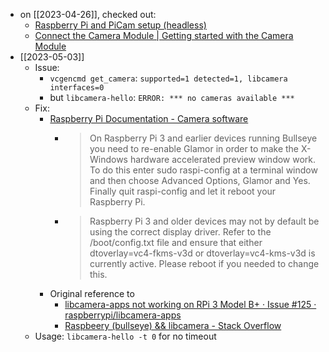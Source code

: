 - on [[2023-04-26]], checked out:
	- [Raspberry Pi and PiCam setup (headless)](https://gist.github.com/sageworksstudio/b0954d2d6cfac7d4a00e776953324a2c)
	- [Connect the Camera Module | Getting started with the Camera Module](https://projects.raspberrypi.org/en/projects/getting-started-with-picamera/2)
- [[2023-05-03]]
	- Issue:
		- `vcgencmd get_camera`: `supported=1 detected=1, libcamera interfaces=0`
		- but `libcamera-hello`: `ERROR: *** no cameras available ***`
	- Fix:
		- [Raspberry Pi Documentation - Camera software](https://www.raspberrypi.com/documentation/computers/camera_software.html)
			- > On Raspberry Pi 3 and earlier devices running Bullseye you need to re-enable Glamor in order to make the X-Windows hardware accelerated preview window work. To do this enter sudo raspi-config at a terminal window and then choose Advanced Options, Glamor and Yes. Finally quit raspi-config and let it reboot your Raspberry Pi.
			- > Raspberry Pi 3 and older devices may not by default be using the correct display driver. Refer to the /boot/config.txt file and ensure that either dtoverlay=vc4-fkms-v3d or dtoverlay=vc4-kms-v3d is currently active. Please reboot if you needed to change this.
		- Original reference to
			- [libcamera-apps not working on RPi 3 Model B+ · Issue #125 · raspberrypi/libcamera-apps](https://github.com/raspberrypi/libcamera-apps/issues/125)
			- [Raspbeery (bullseye) && libcamera - Stack Overflow](https://stackoverflow.com/questions/71709549/raspbeery-bullseye-libcamera/71712175#71712175)
	- Usage: `libcamera-hello -t 0` for no timeout